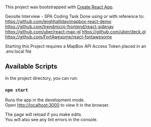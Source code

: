 This project was bootstrapped with [Create React App](https://github.com/facebook/create-react-app).

Geosite Interview - SPA Coding Task
Done using or with reference to:
https://github.com/leighhalliday/mapbox-react-demo
https://github.com/trendmicro-frontend/react-sidenav
https://github.com/uber/react-map-gl
https://github.com/uber/deck.gl
https://github.com/FortAwesome/react-fontawesome

Starting this Project requires a MapBox API Access Token placed in an .env.local file

## Available Scripts

In the project directory, you can run:

### `npm start`

Runs the app in the development mode.<br>
Open [http://localhost:3000](http://localhost:3000) to view it in the browser.

The page will reload if you make edits.<br>
You will also see any lint errors in the console.
